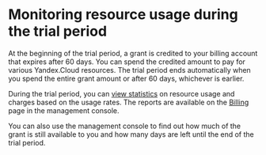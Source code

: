 # Monitoring resource usage during the trial period

At the beginning of the trial period, a grant is credited to your billing account that expires after 60 days. You can spend the credited amount to pay for various Yandex.Cloud resources. The trial period ends automatically when you spend the entire grant amount or after 60 days, whichever is earlier.

During the trial period, you can [view statistics](../../billing/operations/check-diagram.md) on resource usage and charges based on the usage rates. The reports are available on the [Billing](https://cloud.yandex.com/console/billing) page in the management console.

You can also use the management console to find out how much of the grant is still available to you and how many days are left until the end of the trial period.

